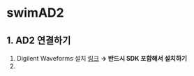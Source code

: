 # swimAD2


## 1. AD2 연결하기

1.
    Digilent Waveforms 설치 [링크](https://digilent.com/shop/software/digilent-waveforms/download) **&rightarrow; 반드시 SDK 포함해서 설치하기**
2.
    
